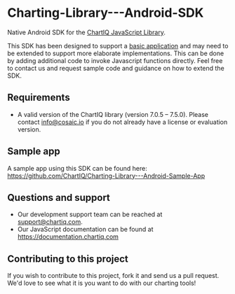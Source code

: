 # Charting-Library---Android-SDK
Native Android SDK for the [ChartIQ JavaScript Library](https://documentation.chartiq.com).

This SDK has been designed to support a [basic application](https://github.com/ChartIQ/Charting-Library---Android-Sample-App) and may need to be extended to support more elaborate implementations. This can be done by adding additional code to invoke Javascript functions directly. Feel free to contact us and request sample code and guidance on how to extend the SDK.

## Requirements

- A valid version of the ChartIQ library (version 7.0.5 &ndash; 7.5.0). Please contact info@cosaic.io if you do not already have a license or evaluation version.

## Sample app

A sample app using this SDK can be found here: https://github.com/ChartIQ/Charting-Library---Android-Sample-App

## Questions and support

- Our development support team can be reached at [support@chartiq.com](mailto:support@chartiq.com).
- Our JavaScript documentation can be found at https://documentation.chartiq.com

## Contributing to this project

If you wish to contribute to this project, fork it and send us a pull request.
We'd love to see what it is you want to do with our charting tools!
